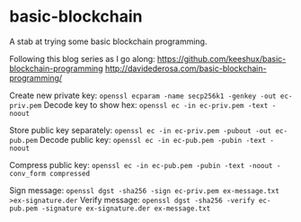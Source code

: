 # basic-blockchain
A stab at trying some basic blockchain programming.


Following this blog series as I go along:
https://github.com/keeshux/basic-blockchain-programming
http://davidederosa.com/basic-blockchain-programming/


Create new private key: `openssl ecparam -name secp256k1 -genkey -out ec-priv.pem`
Decode key to show hex: `openssl ec -in ec-priv.pem -text -noout`

Store public key separately: `openssl ec -in ec-priv.pem -pubout -out ec-pub.pem`
Decode public key: `openssl ec -in ec-pub.pem -pubin -text -noout`

Compress public key: `openssl ec -in ec-pub.pem -pubin -text -noout -conv_form compressed`

Sign message: `openssl dgst -sha256 -sign ec-priv.pem ex-message.txt >ex-signature.der`
Verify message: `openssl dgst -sha256 -verify ec-pub.pem -signature ex-signature.der ex-message.txt`